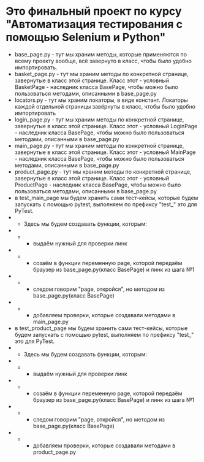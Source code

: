 # Это финальный проект по курсу "Автоматизация тестирования с помощью Selenium и Python"
- base_page.py - тут мы храним методы, которые применяются по всему проекту вообще, всё завернуто в класс, чтобы было удобно импортировать.
- basket_page.py - тут мы храним методы по конкретной странице, завернутые в класс этой странице. Класс этот - условный BasketPage - наследник класса BasePage, чтобы можно было пользоваться методами, описанными в base_page.py
- locators.py - тут мы храним локаторы, в виде констант. Локаторы каждой отдельной страницы завёрнуты в класс, чтобы было удобно импортировать
- login_page.py - тут мы храним методы по конкретной странице, завернутые в класс этой странице. Класс этот - условный LoginPage - наследник класса BasePage, чтобы можно было пользоваться методами, описанными в base_page.py
- main_page.py - тут мы храним методы по конкретной странице, завернутые в класс этой странице. Класс этот - условный MainPage - наследник класса BasePage, чтобы можно было пользоваться методами, описанными в base_page.py
- product_page.py - тут мы храним методы по конкретной странице, завернутые в класс этой странице. Класс этот - условный ProductPage - наследник класса BasePage, чтобы можно было пользоваться методами, описанными в base_page.py
- в test_main_page мы будем хранить сами тест-кейсы, которые будем запускать с помощью pytest, выполняем по префиксу "test_" это для PyTest.
- - Здесь мы будем создавать функции, которым:
- - - выдаём нужный для проверки линк
- - - созаём в функции переменную page, которой передаём браузер из base_page.py(класс BasePage) и линк из шага №1
- - - следом говорим "page, откройся", но методом из base_page.py(класс BasePage)
- - - добавляем проверки, которые создавали методами в main_page.py
- в test_product_page мы будем хранить сами тест-кейсы, которые будем запускать с помощью pytest, выполняем по префиксу "test_" это для PyTest.
- - Здесь мы будем создавать функции, которым:
- - - выдаём нужный для проверки линк
- - - созаём в функции переменную page, которой передаём браузер из base_page.py(класс BasePage) и линк из шага №1
- - - следом говорим "page, откройся", но методом из base_page.py(класс BasePage)
- - - добавляем проверки, которые создавали методами в product_page.py